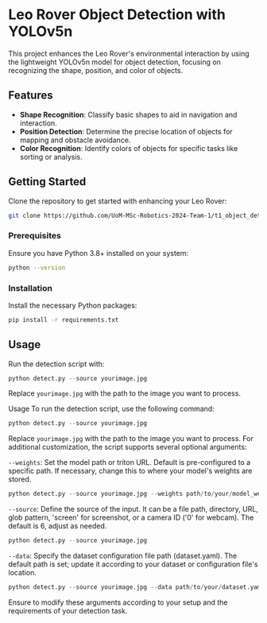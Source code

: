# Leo Rover Object Detection with YOLOv5n

This project enhances the Leo Rover's environmental interaction by using the lightweight YOLOv5n model for object detection, focusing on recognizing the shape, position, and color of objects.

## Features

- **Shape Recognition**: Classify basic shapes to aid in navigation and interaction.
- **Position Detection**: Determine the precise location of objects for mapping and obstacle avoidance.
- **Color Recognition**: Identify colors of objects for specific tasks like sorting or analysis.

## Getting Started

Clone the repository to get started with enhancing your Leo Rover:

```bash
git clone https://github.com/UoM-MSc-Robotics-2024-Team-1/t1_object_detection.git
```

### Prerequisites

Ensure you have Python 3.8+ installed on your system:

```bash
python --version
```

### Installation

Install the necessary Python packages:

```bash
pip install -r requirements.txt
```

## Usage

Run the detection script with:

```python
python detect.py --source yourimage.jpg
```

Replace `yourimage.jpg` with the path to the image you want to process.

Usage
To run the detection script, use the following command:

```python
python detect.py --source yourimage.jpg
```
Replace `yourimage.jpg` with the path to the image you want to process. For additional customization, the script supports several optional arguments:

`--weights`: Set the model path or triton URL. Default is pre-configured to a specific path. If necessary, change this to where your model's weights are stored.

```python
python detect.py --source yourimage.jpg --weights path/to/your/model_weights.pt
```
`--source`: Define the source of the input. It can be a file path, directory, URL, glob pattern, 'screen' for screenshot, or a camera ID ('0' for webcam). The default is 6, adjust as needed.

```python
python detect.py --source yourimage.jpg
```
`--data`: Specify the dataset configuration file path (dataset.yaml). The default path is set; update it according to your dataset or configuration file's location.

```python
python detect.py --source yourimage.jpg --data path/to/your/dataset.yaml
```
Ensure to modify these arguments according to your setup and the requirements of your detection task.

